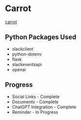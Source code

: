 # Carrot

[carrot](https://github.com/Kemosabe2911/Carrot/blob/master/client/src/assets/carrot-logo.png "Carrot")

## Python Packages Used
- slackclient
- python-dotenv
- flask
- slackeventsapi
- openai

## Progress
 - Social Links - Complete
 - Documents - Complete
 - ChatGPT Integration - Complete
 - Reminder - In Progress